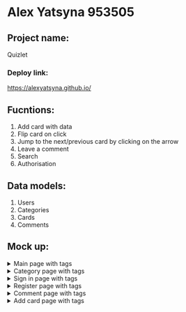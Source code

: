 # Alex Yatsyna 953505
## Project name:
Quizlet
### Deploy link:
https://alexyatsyna.github.io/

## Fucntions:
1. Add card with data
2. Flip card on click
3. Jump to the next/previous card by clicking on the arrow
4. Leave a comment
5. Search
6. Authorisation

## Data models:
1. Users
2. Categories
3. Cards
4. Comments

## Mock up:

<details>
  <summary>Main page with tags</summary>
  
  ![Sign Up image](mockup/main-tags.jpg?raw=true)
</details>

<details>
  <summary>Category page with tags</summary>
  
  ![Sign In image](mockup/category-tags.jpg?raw=true)
</details>

<details>
  <summary>Sign in page with tags</summary>
  
  ![Main image](mockup/signin-tags.jpg?raw=true)
</details>

<details>
  <summary>Register page with tags</summary>
  
  ![Cocktail image](mockup/register-tags.jpg?raw=true)
</details>

<details>
  <summary>Comment page with tags</summary>
  
  ![Add Cocktail image](mockup/comment-tags.jpg?raw=true)
</details>

<details>
  <summary>Add card page with tags</summary>
  
  ![Comment(modal) image](mockup/add-tags.jpg?raw=true)
</details>